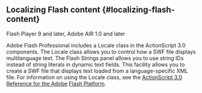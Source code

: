## Localizing Flash content {#localizing-flash-content}

Flash Player 9 and later, Adobe AIR 1.0 and later

Adobe Flash Professional includes a Locale class in the ActionScript 3.0 components. The Locale class allows you to control how a SWF file displays multilanguage text. The Flash Strings panel allows you to use string IDs instead of string literals in dynamic text fields. This facility allows you to create a SWF file that displays text loaded from a language-specific XML file. For information on using the Locale class, see the [ActionScript 3.0 Reference for the Adobe](http://help.adobe.com/en_US/FlashPlatform/reference/actionscript/3/fl/lang/Locale.html) [Flash Platform](http://help.adobe.com/en_US/FlashPlatform/reference/actionscript/3/fl/lang/Locale.html).